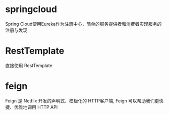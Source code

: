 # springcloud
Spring Cloud使用Eureka作为注册中心，简单的服务提供者和消费者实现服务的注册与发现
# RestTemplate 
直接使用 RestTemplate 
# feign
Feign 是 Netflix 开发的声明式、模板化的 HTTP客户端, Feign 可以帮助我们更快捷、优雅地调用 HTTP API
